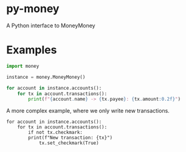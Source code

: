 # py-money

A Python interface to MoneyMoney

# Examples

```py
import money

instance = money.MoneyMoney()

for account in instance.accounts():
    for tx in account.transactions():
        print(f"{account.name} -> {tx.payee}: {tx.amount:0.2f}")
```

A more complex example, where we only write new transactions.

```
for account in instance.accounts():
    for tx in account.transactions():
        if not tx.checkmark:
	    print(f"New transaction: {tx}")
            tx.set_checkmark(True)
```
